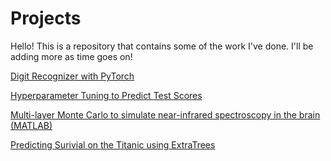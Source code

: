 # Projects

Hello! This is a repository that contains some of the work I've done. I'll be adding more as time goes on! 


[Digit Recognizer with PyTorch](digit-recognizer-with-pytorch.ipynb)

[Hyperparameter Tuning to Predict Test Scores](https://www.kaggle.com/code/christiandeangelis1/hyperparameter-tuning-to-predict-test-scores?scriptVersionId=117044575)

[Multi-layer Monte Carlo to simulate near-infrared spectroscopy in the brain (MATLAB)](MultiLayerMonteCarlo.m)

[Predicting Surivial on the Titanic using ExtraTrees](https://www.kaggle.com/code/christiandeangelis1/titanic-using-extratrees-my-first-notebook)



